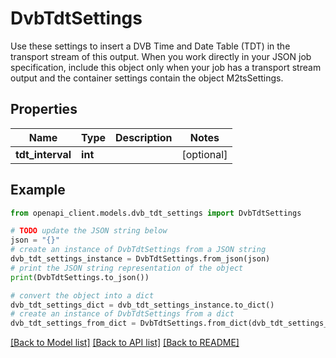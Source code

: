# DvbTdtSettings

Use these settings to insert a DVB Time and Date Table (TDT) in the transport stream of this output. When you work directly in your JSON job specification, include this object only when your job has a transport stream output and the container settings contain the object M2tsSettings.

## Properties

Name | Type | Description | Notes
------------ | ------------- | ------------- | -------------
**tdt_interval** | **int** |  | [optional] 

## Example

```python
from openapi_client.models.dvb_tdt_settings import DvbTdtSettings

# TODO update the JSON string below
json = "{}"
# create an instance of DvbTdtSettings from a JSON string
dvb_tdt_settings_instance = DvbTdtSettings.from_json(json)
# print the JSON string representation of the object
print(DvbTdtSettings.to_json())

# convert the object into a dict
dvb_tdt_settings_dict = dvb_tdt_settings_instance.to_dict()
# create an instance of DvbTdtSettings from a dict
dvb_tdt_settings_from_dict = DvbTdtSettings.from_dict(dvb_tdt_settings_dict)
```
[[Back to Model list]](../README.md#documentation-for-models) [[Back to API list]](../README.md#documentation-for-api-endpoints) [[Back to README]](../README.md)


